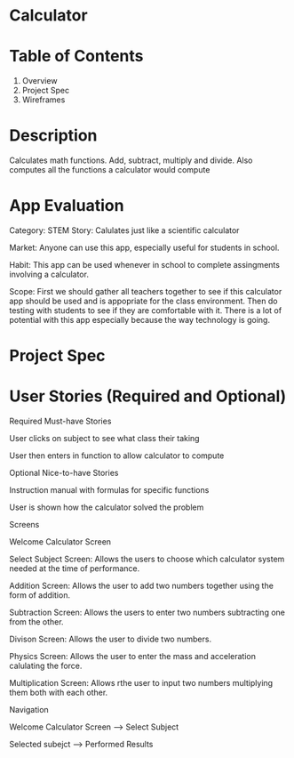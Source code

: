 # Calculator

# Table of Contents 
1. Overview 
2. Project Spec 
3. Wireframes 

# Description 
Calculates math functions. Add, subtract, multiply and divide. Also computes all the functions a calculator would compute 
# App Evaluation 
Category: STEM
Story: Calulates just like a scientific calculator 

Market: Anyone can use this app, especially useful for students in school. 

Habit: This app can be used whenever in school to complete assingments involving a calculator.

Scope: First we should gather all teachers together to see if this calculator app should be used and is appopriate for the class environment. Then do testing with students to see if they are comfortable with it. There is a lot of potential with this app especially because the way technology is going.

# Project Spec 
# User Stories (Required and Optional)
Required Must-have Stories

User clicks on subject to see what class their taking 

User then enters in function to allow calculator to compute

Optional Nice-to-have Stories 

Instruction manual with formulas for specific functions

User is shown how the calculator solved the problem

Screens

Welcome Calculator Screen

Select Subject Screen: Allows the users to choose which calculator system needed at the time of performance.

Addition Screen: Allows the user to add two numbers together using the form of addition.

Subtraction Screen: Allows the users to enter two numbers subtracting one from the other.

Divison Screen: Allows the user to divide two numbers.

Physics Screen: Allows the user to enter the mass and acceleration calulating the force.

Multiplication Screen: Allows rthe user to input two numbers multiplying them both with each other.

Navigation 

Welcome Calculator Screen --> Select Subject

Selected subejct --> Performed Results
